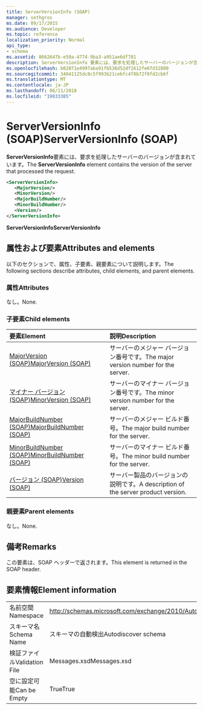 ```yaml
---
title: ServerVersionInfo (SOAP)
manager: sethgros
ms.date: 09/17/2015
ms.audience: Developer
ms.topic: reference
localization_priority: Normal
api_type:
- schema
ms.assetid: 8662647b-e50a-4774-9ba3-a951ae6df781
description: ServerVersionInfo 要素には、要求を処理したサーバーのバージョンが含まれています。
ms.openlocfilehash: b02071e4997aba91fb538d52df2612fe6fd32800
ms.sourcegitcommit: 34041125dc8c5f993b21cebfc4f8b72f0fd2cb6f
ms.translationtype: MT
ms.contentlocale: ja-JP
ms.lasthandoff: 06/11/2018
ms.locfileid: "19833385"
---
```

# <a name="serverversioninfo-soap"></a><span data-ttu-id="41d65-103">ServerVersionInfo (SOAP)</span><span class="sxs-lookup"><span data-stu-id="41d65-103">ServerVersionInfo (SOAP)</span></span>

<span data-ttu-id="41d65-104">**ServerVersionInfo**要素には、要求を処理したサーバーのバージョンが含まれています。</span><span class="sxs-lookup"><span data-stu-id="41d65-104">The **ServerVersionInfo** element contains the version of the server that processed the request.</span></span> 
  
```XML
<ServerVersionInfo>
   <MajorVersion/>
   <MinorVersion/>
   <MajorBuildNumber/>
   <MinorBuildNumber/>
   <Version/>
</ServerVersionInfo>
```

 <span data-ttu-id="41d65-105">**ServerVersionInfo**</span><span class="sxs-lookup"><span data-stu-id="41d65-105">**ServerVersionInfo**</span></span>
## <a name="attributes-and-elements"></a><span data-ttu-id="41d65-106">属性および要素</span><span class="sxs-lookup"><span data-stu-id="41d65-106">Attributes and elements</span></span>

<span data-ttu-id="41d65-107">以下のセクションで、属性、子要素、親要素について説明します。</span><span class="sxs-lookup"><span data-stu-id="41d65-107">The following sections describe attributes, child elements, and parent elements.</span></span>
  
### <a name="attributes"></a><span data-ttu-id="41d65-108">属性</span><span class="sxs-lookup"><span data-stu-id="41d65-108">Attributes</span></span>

<span data-ttu-id="41d65-109">なし。</span><span class="sxs-lookup"><span data-stu-id="41d65-109">None.</span></span>
  
### <a name="child-elements"></a><span data-ttu-id="41d65-110">子要素</span><span class="sxs-lookup"><span data-stu-id="41d65-110">Child elements</span></span>

|<span data-ttu-id="41d65-111">**要素**</span><span class="sxs-lookup"><span data-stu-id="41d65-111">**Element**</span></span>|<span data-ttu-id="41d65-112">**説明**</span><span class="sxs-lookup"><span data-stu-id="41d65-112">**Description**</span></span>|
|:-----|:-----|
|[<span data-ttu-id="41d65-113">MajorVersion (SOAP)</span><span class="sxs-lookup"><span data-stu-id="41d65-113">MajorVersion (SOAP)</span></span>](majorversion-soap.md) <br/> |<span data-ttu-id="41d65-114">サーバーのメジャー バージョン番号です。</span><span class="sxs-lookup"><span data-stu-id="41d65-114">The major version number for the server.</span></span>  <br/> |
|[<span data-ttu-id="41d65-115">マイナー バージョン (SOAP)</span><span class="sxs-lookup"><span data-stu-id="41d65-115">MinorVersion (SOAP)</span></span>](minorversion-soap.md) <br/> |<span data-ttu-id="41d65-116">サーバーのマイナー バージョン番号です。</span><span class="sxs-lookup"><span data-stu-id="41d65-116">The minor version number for the server.</span></span>  <br/> |
|[<span data-ttu-id="41d65-117">MajorBuildNumber (SOAP)</span><span class="sxs-lookup"><span data-stu-id="41d65-117">MajorBuildNumber (SOAP)</span></span>](majorbuildnumber-soap.md) <br/> |<span data-ttu-id="41d65-118">サーバーのメジャー ビルド番号。</span><span class="sxs-lookup"><span data-stu-id="41d65-118">The major build number for the server.</span></span>  <br/> |
|[<span data-ttu-id="41d65-119">MinorBuildNumber (SOAP)</span><span class="sxs-lookup"><span data-stu-id="41d65-119">MinorBuildNumber (SOAP)</span></span>](minorbuildnumber-soap.md) <br/> |<span data-ttu-id="41d65-120">サーバーのマイナー ビルド番号。</span><span class="sxs-lookup"><span data-stu-id="41d65-120">The minor build number for the server.</span></span>  <br/> |
|[<span data-ttu-id="41d65-121">バージョン (SOAP)</span><span class="sxs-lookup"><span data-stu-id="41d65-121">Version (SOAP)</span></span>](version-soap.md) <br/> |<span data-ttu-id="41d65-122">サーバー製品のバージョンの説明です。</span><span class="sxs-lookup"><span data-stu-id="41d65-122">A description of the server product version.</span></span>  <br/> |
   
### <a name="parent-elements"></a><span data-ttu-id="41d65-123">親要素</span><span class="sxs-lookup"><span data-stu-id="41d65-123">Parent elements</span></span>

<span data-ttu-id="41d65-124">なし。</span><span class="sxs-lookup"><span data-stu-id="41d65-124">None.</span></span>
  
## <a name="remarks"></a><span data-ttu-id="41d65-125">備考</span><span class="sxs-lookup"><span data-stu-id="41d65-125">Remarks</span></span>

<span data-ttu-id="41d65-126">この要素は、SOAP ヘッダーで返されます。</span><span class="sxs-lookup"><span data-stu-id="41d65-126">This element is returned in the SOAP header.</span></span>
  
## <a name="element-information"></a><span data-ttu-id="41d65-127">要素情報</span><span class="sxs-lookup"><span data-stu-id="41d65-127">Element information</span></span>

|||
|:-----|:-----|
|<span data-ttu-id="41d65-128">名前空間</span><span class="sxs-lookup"><span data-stu-id="41d65-128">Namespace</span></span>  <br/> |http://schemas.microsoft.com/exchange/2010/Autodiscover  <br/> |
|<span data-ttu-id="41d65-129">スキーマ名</span><span class="sxs-lookup"><span data-stu-id="41d65-129">Schema Name</span></span>  <br/> |<span data-ttu-id="41d65-130">スキーマの自動検出</span><span class="sxs-lookup"><span data-stu-id="41d65-130">Autodiscover schema</span></span>  <br/> |
|<span data-ttu-id="41d65-131">検証ファイル</span><span class="sxs-lookup"><span data-stu-id="41d65-131">Validation File</span></span>  <br/> |<span data-ttu-id="41d65-132">Messages.xsd</span><span class="sxs-lookup"><span data-stu-id="41d65-132">Messages.xsd</span></span>  <br/> |
|<span data-ttu-id="41d65-133">空に設定可能</span><span class="sxs-lookup"><span data-stu-id="41d65-133">Can be Empty</span></span>  <br/> |<span data-ttu-id="41d65-134">True</span><span class="sxs-lookup"><span data-stu-id="41d65-134">True</span></span>  <br/> |
   

